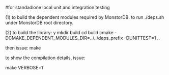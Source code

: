 #for standadlone local unit and integration testing

(1) to build the dependent modules required by MonstorDB. to run ./deps.sh under MonstorDB root directory.

(2) to build the library:
y
mkdir build
cd build
cmake -DCMAKE_DEPENDENT_MODULES_DIR=../../deps_prefix -DUNITTEST=1 ..

then issue:
make

to show the compilation details, issue:

make VERBOSE=1